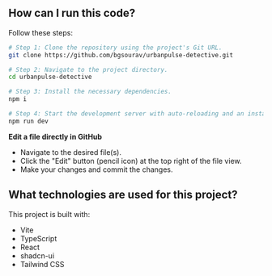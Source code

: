 



## How can I run this code?


Follow these steps:

```sh
# Step 1: Clone the repository using the project's Git URL.
git clone https://github.com/bgsourav/urbanpulse-detective.git

# Step 2: Navigate to the project directory.
cd urbanpulse-detective

# Step 3: Install the necessary dependencies.
npm i

# Step 4: Start the development server with auto-reloading and an instant preview.
npm run dev
```

**Edit a file directly in GitHub**

- Navigate to the desired file(s).
- Click the "Edit" button (pencil icon) at the top right of the file view.
- Make your changes and commit the changes.

## What technologies are used for this project?

This project is built with:

- Vite
- TypeScript
- React
- shadcn-ui
- Tailwind CSS


